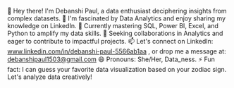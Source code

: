 👋 Hey there! I'm Debanshi Paul, a data enthusiast deciphering insights from complex datasets.
👀 I'm fascinated by Data Analytics and enjoy sharing my knowledge on LinkedIn.
🌱 Currently mastering SQL, Power BI, Excel, and Python to amplify my data skills.
💞️ Seeking collaborations in Analytics and eager to contribute to impactful projects.
📫 Let's connect on LinkedIn: www.linkedin.com/in/debanshi-paul-5566ab1aa , or drop me a message at: debanshipaul1503@gmail.com
😄 Pronouns: She/Her, Data_ness.
⚡ Fun fact: I can guess your favorite data visualization based on your zodiac sign. Let's analyze data creatively!
